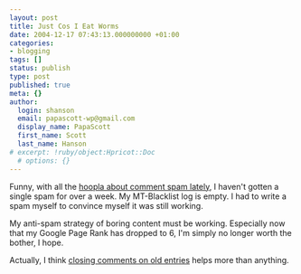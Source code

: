 ```yaml
---
layout: post
title: Just Cos I Eat Worms
date: 2004-12-17 07:43:13.000000000 +01:00
categories:
- blogging
tags: []
status: publish
type: post
published: true
meta: {}
author:
  login: shanson
  email: papascott-wp@gmail.com
  display_name: PapaScott
  first_name: Scott
  last_name: Hanson
# excerpt: !ruby/object:Hpricot::Doc
  # options: {}
---
```

<p>Funny, with all the <a title="Movable Type Publishing Platform: Comment spam load issue" href="http://www.movabletype.org/news/2004/12/comment_spam_load_issue.shtml">hoopla about comment spam lately</a>, I haven't gotten a single spam for over a week. My MT-Blacklist log is empty. I had to write a spam myself to convince myself it was still working.</p>
<p>My anti-spam strategy of boring content must be working. Especially now that my Google Page Rank has dropped to 6, I'm simply no longer worth the bother, I hope.</p>
<p>Actually, I think <a title="MT Plugin: Conversation Killer" href="http://www.chompy.net/lab/mt/conversationkiller/">closing comments on old entries</a> helps more than anything.</p>
